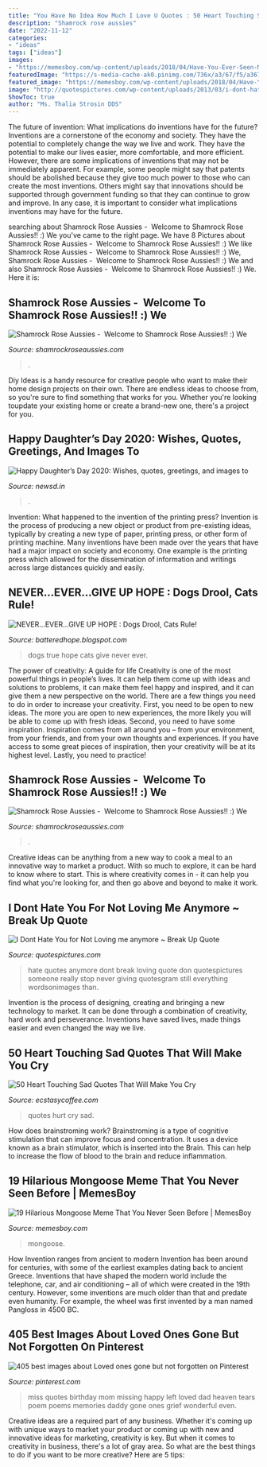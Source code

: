 ```yaml
---
title: "You Have No Idea How Much I Love U Quotes : 50 Heart Touching Sad Quotes That Will Make You Cry"
description: "Shamrock rose aussies"
date: "2022-11-12"
categories:
- "ideas"
tags: ["ideas"]
images:
- "https://memesboy.com/wp-content/uploads/2018/04/Have-You-Ever-Seen-Mongoose-Meme.png"
featuredImage: "https://s-media-cache-ak0.pinimg.com/736x/a3/67/f5/a367f5a949222f736fb02ac19c8f9258.jpg"
featured_image: "https://memesboy.com/wp-content/uploads/2018/04/Have-You-Ever-Seen-Mongoose-Meme.png"
image: "http://quotespictures.com/wp-content/uploads/2013/03/i-dont-hate-you-for-not-loving-me-anymore-break-up-quote.jpg"
ShowToc: true
author: "Ms. Thalia Strosin DDS"
---
```



The future of invention: What implications do inventions have for the future?
Inventions are a cornerstone of the economy and society. They have the potential to completely change the way we live and work. They have the potential to make our lives easier, more comfortable, and more efficient. However, there are some implications of inventions that may not be immediately apparent. For example, some people might say that patents should be abolished because they give too much power to those who can create the most inventions. Others might say that innovations should be supported through government funding so that they can continue to grow and improve. In any case, it is important to consider what implications inventions may have for the future.

	

		
searching about Shamrock Rose Aussies - ﻿﻿﻿ Welcome to Shamrock Rose Aussies!! :) We you've came to the right page. We have 8 Pictures about Shamrock Rose Aussies - ﻿﻿﻿ Welcome to Shamrock Rose Aussies!! :) We like Shamrock Rose Aussies - ﻿﻿﻿ Welcome to Shamrock Rose Aussies!! :) We, Shamrock Rose Aussies - ﻿﻿﻿ Welcome to Shamrock Rose Aussies!! :) We and also Shamrock Rose Aussies - ﻿﻿﻿ Welcome to Shamrock Rose Aussies!! :) We. Here it is:
		
    
## Shamrock Rose Aussies - ﻿﻿﻿ Welcome To Shamrock Rose Aussies!! :) We

<img loading=lazy src="http://shamrockroseaussies.com/yahoo_site_admin/assets/images/DSC_0061.262180039_std.JPG" onerror="this.onerror=null;this.src='https://tse4.mm.bing.net/th?id=OIP.F8ke_kyOo-K187VSgFiNLQHaFR&amp;pid=15.1';" alt="Shamrock Rose Aussies - ﻿﻿﻿ Welcome to Shamrock Rose Aussies!! :) We">

_Source: shamrockroseaussies.com_

>. 

	

Diy Ideas is a handy resource for creative people who want to make their home design projects on their own. There are endless ideas to choose from, so you're sure to find something that works for you. Whether you're looking toupdate your existing home or create a brand-new one, there's a project for you.

    
## Happy Daughter’s Day 2020: Wishes, Quotes, Greetings, And Images To

<img loading=lazy src="https://newsd.in/wp-content/uploads/2020/09/To-my-beloved-little-girlI-did-not-give-you-the-gift-of-lifeRather-you-gave-me-the-gift-of-youHappy-daughter’s-day-2-1.jpg" onerror="this.onerror=null;this.src='https://tse1.mm.bing.net/th?id=OIP.YxNH1BUrmA94pYT-fgVfLQHaGN&amp;pid=15.1';" alt="Happy Daughter’s Day 2020: Wishes, quotes, greetings, and images to">

_Source: newsd.in_

>. 

	

Invention: What happened to the invention of the printing press?
Invention is the process of producing a new object or product from pre-existing ideas, typically by creating a new type of paper, printing press, or other form of printing machine. Many inventions have been made over the years that have had a major impact on society and economy. One example is the printing press which allowed for the dissemination of information and writings across large distances quickly and easily.

    
## NEVER...EVER...GIVE UP HOPE : Dogs Drool, Cats Rule!

<img loading=lazy src="http://1.bp.blogspot.com/-2TpOh13PdeE/VkU8WmIiWQI/AAAAAAAAMCk/CPylVm1Ddc0/s1600/ATT00017.jpeg" onerror="this.onerror=null;this.src='https://tse3.mm.bing.net/th?id=OIP.tYnfdQCMGNoq5eFOdXjRtgAAAA&amp;pid=15.1';" alt="NEVER...EVER...GIVE UP HOPE : Dogs Drool, Cats Rule!">

_Source: batteredhope.blogspot.com_

>dogs true hope cats give never ever. 

	

The power of creativity: A guide for life
Creativity is one of the most powerful things in people’s lives. It can help them come up with ideas and solutions to problems, it can make them feel happy and inspired, and it can give them a new perspective on the world.
There are a few things you need to do in order to increase your creativity. First, you need to be open to new ideas. The more you are open to new experiences, the more likely you will be able to come up with fresh ideas. Second, you need to have some inspiration. Inspiration comes from all around you – from your environment, from your friends, and from your own thoughts and experiences. If you have access to some great pieces of inspiration, then your creativity will be at its highest level. Lastly, you need to practice!

    
## Shamrock Rose Aussies - ﻿﻿﻿ Welcome To Shamrock Rose Aussies!! :) We

<img loading=lazy src="http://shamrockroseaussies.com/yahoo_site_admin/assets/images/DSC_0068.262180537_std.JPG" onerror="this.onerror=null;this.src='https://tse2.mm.bing.net/th?id=OIP.V-RERkFuis-2Tyv4JRb6HgHaFP&amp;pid=15.1';" alt="Shamrock Rose Aussies - ﻿﻿﻿ Welcome to Shamrock Rose Aussies!! :) We">

_Source: shamrockroseaussies.com_

>. 

	

Creative ideas can be anything from a new way to cook a meal to an innovative way to market a product. With so much to explore, it can be hard to know where to start. This is where creativity comes in - it can help you find what you're looking for, and then go above and beyond to make it work.

    
## I Dont Hate You For Not Loving Me Anymore ~ Break Up Quote

<img loading=lazy src="http://quotespictures.com/wp-content/uploads/2013/03/i-dont-hate-you-for-not-loving-me-anymore-break-up-quote.jpg" onerror="this.onerror=null;this.src='https://tse3.mm.bing.net/th?id=OIP.jAkn-i3ZOSpS2WGC_6X7rgHaE8&amp;pid=15.1';" alt="I Dont Hate You for Not Loving me anymore ~ Break Up Quote">

_Source: quotespictures.com_

>hate quotes anymore dont break loving quote don quotespictures someone really stop never giving quotesgram still everything wordsonimages than. 

	

Invention is the process of designing, creating and bringing a new technology to market. It can be done through a combination of creativity, hard work and perseverance. Inventions have saved lives, made things easier and even changed the way we live.

    
## 50 Heart Touching Sad Quotes That Will Make You Cry

<img loading=lazy src="https://i2.wp.com/www.ecstasycoffee.com/wp-content/uploads/2016/10/Sometimes-when-the-people-you-love-hurt.jpg?resize=564%2C960" onerror="this.onerror=null;this.src='https://tse2.mm.bing.net/th?id=OIP.dgO39JSKk3EjRTxHHYGFUwHaMm&amp;pid=15.1';" alt="50 Heart Touching Sad Quotes That Will Make You Cry">

_Source: ecstasycoffee.com_

>quotes hurt cry sad. 

	

How does brainstroming work?
Brainstroming is a type of cognitive stimulation that can improve focus and concentration. It uses a device known as a brain stimulator, which is inserted into the Brain. This can help to increase the flow of blood to the brain and reduce inflammation.

    
## 19 Hilarious Mongoose Meme That You Never Seen Before | MemesBoy

<img loading=lazy src="https://memesboy.com/wp-content/uploads/2018/04/Have-You-Ever-Seen-Mongoose-Meme.png" onerror="this.onerror=null;this.src='https://tse1.mm.bing.net/th?id=OIP.20fn0DdCvlMADqAMjarpywHaGj&amp;pid=15.1';" alt="19 Hilarious Mongoose Meme That You Never Seen Before | MemesBoy">

_Source: memesboy.com_

>mongoose. 

	

How Invention ranges from ancient to modern
Invention has been around for centuries, with some of the earliest examples dating back to ancient Greece. Inventions that have shaped the modern world include the telephone, car, and air conditioning – all of which were created in the 19th century. However, some inventions are much older than that and predate even humanity. For example, the wheel was first invented by a man named Pangloss in 4500 BC.

    
## 405 Best Images About Loved Ones Gone But Not Forgotten On Pinterest

<img loading=lazy src="https://s-media-cache-ak0.pinimg.com/736x/a3/67/f5/a367f5a949222f736fb02ac19c8f9258.jpg" onerror="this.onerror=null;this.src='https://tse3.mm.bing.net/th?id=OIP.7nolfXPtwZJLCbBb6WYVBgHaNJ&amp;pid=15.1';" alt="405 best images about Loved ones gone but not forgotten on Pinterest">

_Source: pinterest.com_

>miss quotes birthday mom missing happy left loved dad heaven tears poem poems memories daddy gone ones grief wonderful even. 

	

Creative ideas are a required part of any business. Whether it's coming up with unique ways to market your product or coming up with new and innovative ideas for marketing, creativity is key. But when it comes to creativity in business, there's a lot of gray area. So what are the best things to do if you want to be more creative? Here are 5 tips: 

